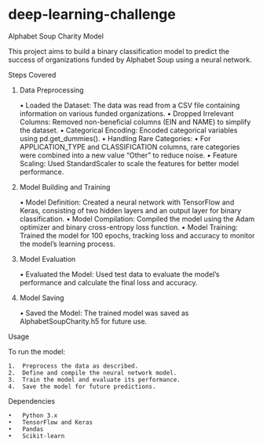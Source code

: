 # deep-learning-challenge
Alphabet Soup Charity Model

This project aims to build a binary classification model to predict the success of organizations funded by Alphabet Soup using a neural network.

Steps Covered

1. Data Preprocessing

	•	Loaded the Dataset: The data was read from a CSV file containing information on various funded organizations.
	•	Dropped Irrelevant Columns: Removed non-beneficial columns (EIN and NAME) to simplify the dataset.
	•	Categorical Encoding: Encoded categorical variables using pd.get_dummies().
	•	Handling Rare Categories:
	•	For APPLICATION_TYPE and CLASSIFICATION columns, rare categories were combined into a new value “Other” to reduce noise.
	•	Feature Scaling: Used StandardScaler to scale the features for better model performance.

2. Model Building and Training

	•	Model Definition: Created a neural network with TensorFlow and Keras, consisting of two hidden layers and an output layer for binary classification.
	•	Model Compilation: Compiled the model using the Adam optimizer and binary cross-entropy loss function.
	•	Model Training: Trained the model for 100 epochs, tracking loss and accuracy to monitor the model’s learning process.

3. Model Evaluation

	•	Evaluated the Model: Used test data to evaluate the model’s performance and calculate the final loss and accuracy.

4. Model Saving

	•	Saved the Model: The trained model was saved as AlphabetSoupCharity.h5 for future use.

Usage

To run the model:

	1.	Preprocess the data as described.
	2.	Define and compile the neural network model.
	3.	Train the model and evaluate its performance.
	4.	Save the model for future predictions.

Dependencies

	•	Python 3.x
	•	TensorFlow and Keras
	•	Pandas
	•	Scikit-learn
